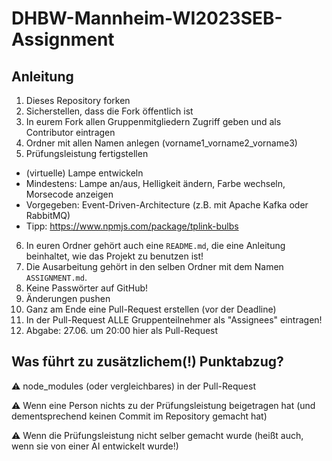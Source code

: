 # DHBW-Mannheim-WI2023SEB-Assignment

## Anleitung 

1) Dieses Repository forken
2) Sicherstellen, dass die Fork öffentlich ist
3) In eurem Fork allen Gruppenmitgliedern Zugriff geben und als Contributor eintragen
4) Ordner mit allen Namen anlegen (vorname1_vorname2_vorname3)
5) Prüfungsleistung fertigstellen
- (virtuelle) Lampe entwickeln
- Mindestens: Lampe an/aus, Helligkeit ändern, Farbe wechseln, Morsecode anzeigen
- Vorgegeben: Event-Driven-Architecture (z.B. mit Apache Kafka oder RabbitMQ)
- Tipp: https://www.npmjs.com/package/tplink-bulbs
6) In euren Ordner gehört auch eine `README.md`, die eine Anleitung beinhaltet, wie das Projekt zu benutzen ist!
7) Die Ausarbeitung gehört in den selben Ordner mit dem Namen `ASSIGNMENT.md`.
8) Keine Passwörter auf GitHub!
9) Änderungen pushen
10) Ganz am Ende eine Pull-Request erstellen (vor der Deadline)
11) In der Pull-Request ALLE Gruppenteilnehmer als "Assignees" eintragen!
12) Abgabe: 27.06. um 20:00 hier als Pull-Request
  
## Was führt zu zusätzlichem(!) Punktabzug?

⚠️ node_modules (oder vergleichbares) in der Pull-Request

⚠️ Wenn eine Person nichts zu der Prüfungsleistung beigetragen hat (und dementsprechend keinen Commit im Repository gemacht hat)

⚠️ Wenn die Prüfungsleistung nicht selber gemacht wurde (heißt auch, wenn sie von einer AI entwickelt wurde!)

